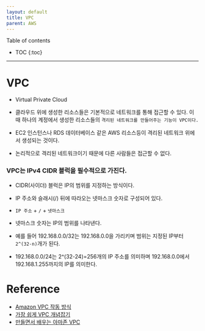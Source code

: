 ```yaml
---
layout: default
title: VPC
parent: AWS
---
```


Table of contents

- TOC
{:toc}

---

# VPC

- Virtual Private Cloud

- 클라우드 위에 생성한 리소스들은 기본적으로 네트워크를 통해 접근할 수 있다. 이 때 하나의 계정에서 생성한 리소스들의 `격리된 네트워크를 만들어주는 기능이 VPC이다.`

- EC2 인스턴스나 RDS 데이터베이스 같은 AWS 리소스등이 격리된 네트워크 위에서 생성되는 것이다.

- 논리적으로 격리된 네트워크이기 때문에 다른 사람들은 접근할 수 없다.

### VPC는 IPv4 CIDR 블럭을 필수적으로 가진다.

- CIDR(사이더) 블럭은 IP의 범위를 지정하는 방식이다.

- IP 주소와 슬래시(/) 뒤에 따라오는 넷마스크 숫자로 구성되어 있다.

- `IP 주소` + `/` + `넷마스크`

- 넷마스크 숫자는 IP의 범위를 나타낸다.

- 예를 들어 192.168.0.0/32는 192.168.0.0을 가리키며 범위는 지정된 IP부터 `2^(32-n)`개가 된다.

- 192.168.0.0/24는 2^(32-24)=256개의 IP 주소를 의미하며 192.168.0.0에서 192.168.1.255까지의 IP를 의미한다.

# Reference

- [Amazon VPC 작동 방식](https://docs.aws.amazon.com/ko_kr/vpc/latest/userguide/how-it-works.html)
- [가장 쉽게 VPC 개념잡기](https://medium.com/harrythegreat/aws-%EA%B0%80%EC%9E%A5%EC%89%BD%EA%B2%8C-vpc-%EA%B0%9C%EB%85%90%EC%9E%A1%EA%B8%B0-71eef95a7098)
- [만들면서 배우는 아마존 VPC](https://www.44bits.io/ko/post/understanding_aws_vpc#vpc)
